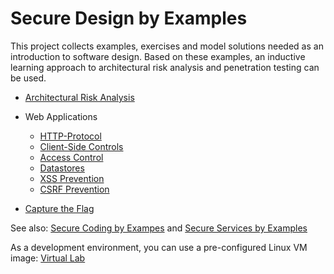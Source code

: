 # Secure Design by Examples

This project collects examples, exercises and model solutions needed as an introduction to software design.
Based on these examples, an inductive learning approach to architectural risk analysis and penetration testing can be used.

* [Architectural Risk Analysis](https://github.com/teiniker/teiniker-lectures-securedesign/tree/master/risk-analysis)
  
* Web Applications
  * [HTTP-Protocol](https://github.com/teiniker/teiniker-lectures-securedesign/tree/master/web-applications/http-protocol)
  * [Client-Side Controls](https://github.com/teiniker/teiniker-lectures-securedesign/tree/master/web-applications/client-side-controls)
  * [Access Control](https://github.com/teiniker/teiniker-lectures-securedesign/tree/master/web-applications/access-control)
  * [Datastores](https://github.com/teiniker/teiniker-lectures-securedesign/tree/master/web-applications/datastores)
  * [XSS Prevention](https://github.com/teiniker/teiniker-lectures-securedesign/tree/master/web-applications/xss-prevention)
  * [CSRF Prevention](https://github.com/teiniker/teiniker-lectures-securedesign/tree/master/web-applications/csrf-prevention)
  
* [Capture the Flag](https://github.com/teiniker/teiniker-lectures-securedesign/tree/master/exercises)

See also: 
[Secure Coding by Exampes](https://github.com/teiniker/teiniker-lectures-securecoding) and 
[Secure Services by Examples](https://github.com/teiniker/teiniker-lectures-secureservices) 

As a development environment, you can use a pre-configured Linux VM image:
[Virtual Lab](https://drive.google.com/drive/folders/1AzsF4Mvh1HJ8k6OW5W5hQ5CF0HdqA51l)

